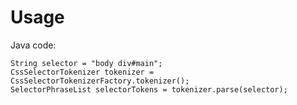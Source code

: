 Usage
=====
Java code:

	String selector = "body div#main";
	CssSelectorTokenizer tokenizer = CssSelectorTokenizerFactory.tokenizer();
	SelectorPhraseList selectorTokens = tokenizer.parse(selector);
